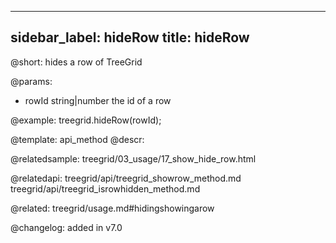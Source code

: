 
---
sidebar_label: hideRow
title: hideRow
---          

@short: hides a row of TreeGrid


@params:
- rowId	string|number   the id of a row




@example:
treegrid.hideRow(rowId);


@template: api_method
@descr:

@relatedsample: treegrid/03_usage/17_show_hide_row.html

@relatedapi: 
treegrid/api/treegrid_showrow_method.md
treegrid/api/treegrid_isrowhidden_method.md

@related: treegrid/usage.md#hidingshowingarow

@changelog:
added in v7.0


